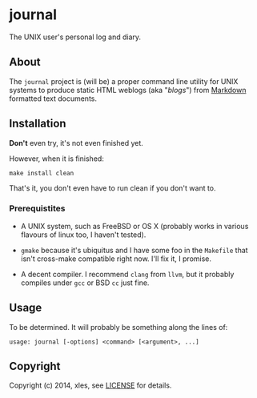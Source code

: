 journal
=======

The UNIX user's personal log and diary.

## About

The `journal` project is (will be) a proper command line utility for
UNIX systems to produce static HTML weblogs (aka "_blogs_") from
[Markdown](http://daringfireball.net/projects/markdown/) formatted text 
documents.

## Installation

**Don't** even try, it's not even finished yet.

However, when it is finished:

`make install clean`

That's it, you don't even have to run clean if you don't want to.

### Prerequistites

* A UNIX system, such as FreeBSD or OS X (probably works in various
  flavours of linux too, I haven't tested).

* `gmake` because it's ubiquitus and I have some foo in the `Makefile`
  that isn't cross-make compatible right now.  I'll fix it, I promise.

* A decent compiler.  I recommend `clang` from `llvm`, but it probably
  compiles under `gcc` or BSD `cc` just fine.

## Usage

To be determined.  It will probably be something along the lines of:

```
usage: journal [-options] <command> [<argument>, ...]
```

## Copyright

Copyright (c) 2014, xles, see [LICENSE](LICENSE) for details.
